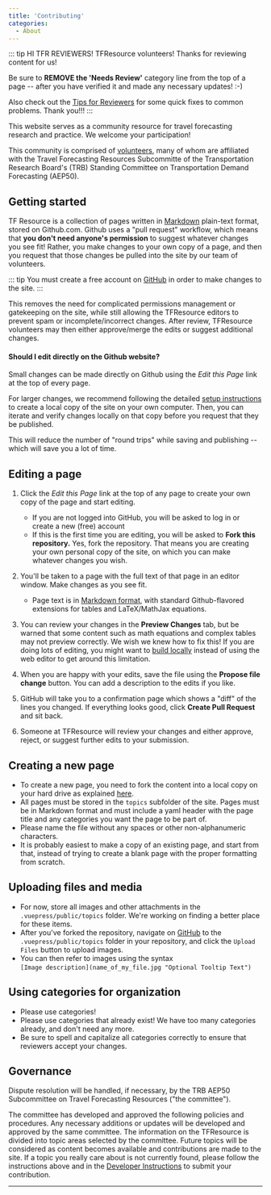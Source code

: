```yaml
---
title: 'Contributing'
categories:
  - About
---
```


::: tip HI TFR REVIEWERS!
TFResource volunteers! Thanks for reviewing content for us!

Be sure to **REMOVE the 'Needs Review'** category line from the top of a page -- after you have verified it and made any necessary updates! :-)

Also check out the [Tips for Reviewers](Tips-for-reviewing-pages) for some quick fixes to common problems.
Thank you!!!
:::

This website serves as a community resource for travel forecasting research and practice. We welcome your participation!

This community is comprised of [volunteers](TF_Resource_Volunteers), many of whom are affiliated with the Travel Forecasting Resources Subcommitte of the Transportation Research Board's (TRB) Standing Committee on Transportation Demand Forecasting (AEP50).

## Getting started

TF Resource is a collection of pages written in [Markdown](https://github.com/adam-p/markdown-here/wiki/Markdown-Cheatsheet) plain-text format, stored on Github.com. Github uses a "pull request" workflow, which means that **you don't need anyone's permission** to suggest whatever changes you see fit! Rather, you make changes to your own copy of a page, and then you request that those changes be pulled into the site by our team of volunteers.

::: tip
You must create a free account on [GitHub](https://github.com/) in order to make changes to the site.
:::

This removes the need for complicated permissions management or gatekeeping on the site, while still allowing the TFResource editors to prevent spam or incomplete/incorrect changes. After review, TFResource volunteers may then either approve/merge the edits or suggest additional changes.

#### Should I edit directly on the Github website?

Small changes can be made directly on Github using the _Edit this Page_ link at the top of every page.

For larger changes, we recommend following the detailed [setup instructions](Contributing-Dev-Instructions) to create a local copy of the site on your own computer. Then, you can iterate and verify changes locally on that copy before you request that they be published.

This will reduce the number of "round trips" while saving and publishing -- which will save you a lot of time.

## Editing a page

1. Click the _Edit this Page_ link at the top of any page to create your own copy of the page and start editing.

   - If you are not logged into GitHub, you will be asked to log in or create a new (free) account
   - If this is the first time you are editing, you will be asked to **Fork this repository.** Yes, fork the repository. That means you are creating your own personal copy of the site, on which you can make whatever changes you wish.

2. You'll be taken to a page with the full text of that page in an editor window. Make changes as you see fit.

   - Page text is in [Markdown format](https://github.com/adam-p/markdown-here/wiki/Markdown-Cheatsheet), with standard Github-flavored extensions for tables and LaTeX/MathJax equations.

3. You can review your changes in the **Preview Changes** tab, but be warned that some content such as math equations and complex tables may not preview correctly. We wish we knew how to fix this! If you are doing lots of editing, you might want to [build locally](Contributing-Dev-Instructions) instead of using the web editor to get around this limitation.
4. When you are happy with your edits, save the file using the **Propose file change** button. You can add a description to the edits if you like.
5. GitHub will take you to a confirmation page which shows a "diff" of the lines you changed. If everything looks good, click **Create Pull Request** and sit back.
6. Someone at TFResource will review your changes and either approve, reject, or suggest further edits to your submission.

## Creating a new page

- To create a new page, you need to fork the content into a local copy on your hard drive as explained [here](Contributing-Dev-Instructions).
- All pages must be stored in the `topics` subfolder of the site. Pages must be in Markdown format and must include a yaml header with the page title and any categories you want the page to be part of.
- Please name the file without any spaces or other non-alphanumeric characters.
- It is probably easiest to make a copy of an existing page, and start from that, instead of trying to create a blank page with the proper formatting from scratch.

## Uploading files and media

- For now, store all images and other attachments in the `.vuepress/public/topics` folder. We're working on finding a better place for these items.
- After you've forked the repository, navigate on [GitHub](https://github.com/) to the `.vuepress/public/topics` folder in your repository, and click the `Upload Files` button to upload images.
- You can then refer to images using the syntax\
  `[Image description](name_of_my_file.jpg "Optional Tooltip Text")`

## Using categories for organization

- Please use categories!
- Please use categories that already exist! We have too many categories already, and don't need any more.
- Be sure to spell and capitalize all categories correctly to ensure that reviewers accept your changes.

## Governance

Dispute resolution will be handled, if necessary, by the TRB AEP50 Subcommittee on Travel Forecasting Resources ("the committee").

The committee has developed and approved the following policies and procedures.  Any necessary additions or updates will be developed and approved by the same committee. The information on the TFResource is divided into topic areas selected by the committee.  Future topics will be considered as content becomes available and contributions are made to the site.  If a topic you really care about is not currently found, please follow the instructions above and in the [Developer Instructions](Contributing-Dev-Instructions) to submit your contribution. 

---
